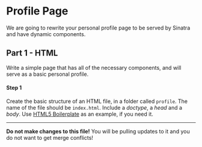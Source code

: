 # Profile Page

We are going to rewrite your personal profile page to be served by Sinatra and
have dynamic components.

## Part 1 - HTML

Write a simple page that has all of the necessary components, and will serve as
a basic personal profile.

#### Step 1

Create the basic structure of an HTML file, in a folder called `profile`. The
name of the file should be `index.html`. Include a *doctype*, a *head* and a
*body*. Use
[HTML5 Boilerplate](https://github.com/h5bp/html5-boilerplate/tree/master/src)
as an example, if you need it.

----

**Do not make changes to this file!** You will be pulling updates to it and you
do not want to get merge conflicts!
